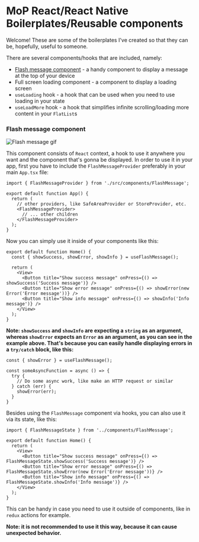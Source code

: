 # MoP React/React Native Boilerplates/Reusable components

Welcome! These are some of the boilerplates I've created so that they can be, hopefully, useful to someone.

There are several components/hooks that are included, namely:
- [Flash message component](https://github.com/kapobajza/mop-boilerplates#flash-message-component) - a handy component to display a message at the top of your device
- Full screen loading component - a component to display a loading screen
- `useLoading` hook - a hook that can be used when you need to use loading in your state
- `useLoadMore` hook - a hook that simplifies infinite scrolling/loading more content in your `FlatList`s

### Flash message component

![Flash message gif](https://im2.ezgif.com/tmp/ezgif-2-0f324c9c3a1c.gif)

This component consists of `React` context, a hook to use it anywhere you want and the component that's gonna be displayed. In order to use it in your app, first you have to include the `FlashMessageProvider` preferably in your main `App.tsx` file:

```
import { FlashMessageProvider } from './src/components/FlashMessage';

export default function App() {
  return (
    // other providers, like SafeAreaProvider or StoreProvider, etc.
    <FlashMessageProvider>
      // ... other children
    </FlashMessageProvider>
  );
}
```

Now you can simply use it inside of your components like this:

```
export default function Home() {
  const { showSuccess, showError, showInfo } = useFlashMessage();

  return (
    <View>
      <Button title="Show success message" onPress={() => showSuccess('Success message')} />
      <Button title="Show error message" onPress={() => showError(new Error('Error message'))} />
      <Button title="Show info message" onPress={() => showInfo('Info message')} />
    </View>
  );
}
```

**Note: `showSuccess` and `showInfo` are expecting a `string` as an argument, whereas `showError` expects an `Error` as an argument, as you can see in the example above. That's because you can easily handle displaying errors in a `try/catch` block, like this:**

```
const { showError } = useFlashMessage();

const someAsyncFunction = async () => {
  try {
    // Do some async work, like make an HTTP request or similar
  } catch (err) {
    showError(err);
  }
}
```

Besides using the `FlashMessage` component via hooks, you can also use it via its state, like this:

```
import { FlashMessageState } from '../components/FlashMessage';

export default function Home() {
  return (
    <View>
      <Button title="Show success message" onPress={() => FlashMessageState.showSuccess('Success message')} />
      <Button title="Show error message" onPress={() => FlashMessageState.showError(new Error('Error message'))} />
      <Button title="Show info message" onPress={() => FlashMessageState.showInfo('Info message')} />
    </View>
  );
}
```

This can be handy in case you need to use it outside of components, like in `redux` actions for example.

**Note: it is not recommended to use it this way, because it can cause unexpected behavior.**
